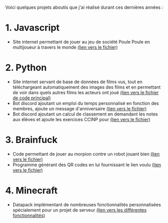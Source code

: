 Voici quelques projets aboutis que j'ai réalisé durant ces dernières années :

# 1. Javascript
- Site internet permettant de jouer au jeu de société Poule Poule en multijoueur à travers le monde [(lien vers le fichier)](Jeu_Poule_Poule_site/server.js)
# 2. Python
- Site internet servant de base de données de films vus, tout en téléchargeant automatiquement des images des films et en permettant de voir dans quels autres films les acteurs ont joué [(lien vers le fichier de code principal)](Base_de_donnée_films/app.py)
- Bot discord ajoutant un emploi du temps personnalisé en fonction des membres, ajoute un message d'anniversaire [(lien vers le fichier)](Bots_discord/bot_principal_emploi_du_temps.py)
- Bot discord ajoutant un calcul de classement en demandant les notes aux élèves et ajoute les exercices CCINP pour [(lien vers le fichier)](Bots_discord/bot_exercices_ccinp_et_classement.py)
# 3. Brainfuck
- Code permettant de jouer au morpion contre un robot jouant bien [(lien vers le fichier)](Brainfuck/morpion_robot.bf)
- Programme générant des QR codes en lui fournissant le lien voulu [(lien vers le fichier)](Brainfuck/QR_code.bf)
# 4. Minecraft
- Datapack implémentant de nombreuses fonctionnalités personnalisées spécialement pour un projet de serveur [(lien vers les différentes fonctionnalités)](Datapack_Serveur_Minecraft/data)
